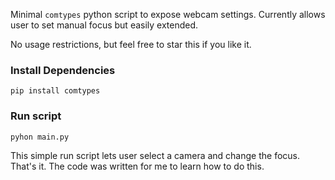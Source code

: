Minimal `comtypes` python script to expose webcam settings. Currently allows user to set manual focus but easily extended.

No usage restrictions, but feel free to star this if you like it.

### Install Dependencies
  ```
  pip install comtypes
  ```

### Run script
  ```
  pyhon main.py
  ```

  This simple run script lets user select a camera and change the focus. That's it. The code was written for me to learn how to do this.
